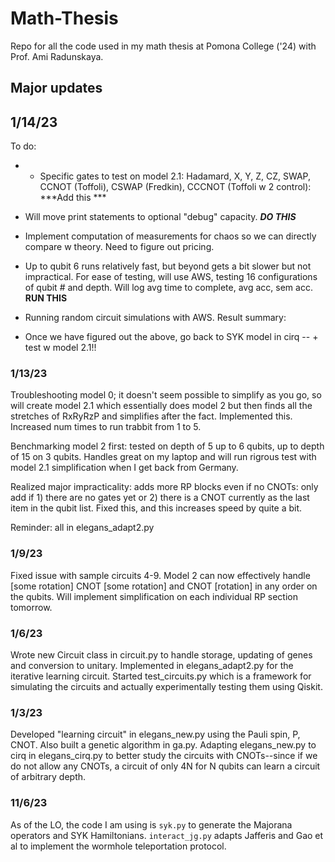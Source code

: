 # Math-Thesis
Repo for all the code used in my math thesis at Pomona College ('24) with Prof. Ami Radunskaya.

## Major updates

## 1/14/23
To do:
* * Specific gates to test on model 2.1: Hadamard, X, Y, Z, CZ, SWAP, CCNOT (Toffoli), CSWAP (Fredkin), CCCNOT (Toffoli w 2 control): ***Add this ***

* Will move print statements to optional "debug" capacity. ***DO THIS***

* Implement computation of measurements for chaos so we can directly compare w theory. Need to figure out pricing.

* Up to qubit 6 runs relatively fast, but beyond gets a bit slower but not impractical. For ease of testing, will use AWS, testing 16 configurations of qubit # and depth. Will log avg time to complete, avg acc, sem acc. **RUN THIS**

* Running random circuit simulations with AWS. Result summary:

* Once we have figured out the above, go back to SYK model in cirq -- + test w model 2.1!!

### 1/13/23
Troubleshooting model 0; it doesn't seem possible to simplify as you go, so will create model 2.1 which essentially does model 2 but then finds all the stretches of RxRyRzP and simplifies after the fact. Implemented this. Increased num times to run trabbit from 1 to 5.

Benchmarking model 2 first: tested on depth of 5 up to 6 qubits, up to depth of 15 on 3 qubits. Handles great on my laptop and will run rigrous test with model 2.1 simplification when I get back from Germany. 

Realized major impracticality: adds more RP blocks even if no CNOTs: only add if 1) there are no gates yet or 2) there is a CNOT currently as the last item in the qubit list. Fixed this, and this increases speed by quite a bit.

Reminder: all in elegans_adapt2.py

### 1/9/23
Fixed issue with sample circuits 4-9. Model 2 can now effectively handle [some rotation] CNOT [some rotation] and CNOT [rotation] in any order on the qubits. Will implement simplification on each individual RP section tomorrow.
 

### 1/6/23
Wrote new Circuit class in circuit.py to handle storage, updating of genes and conversion to unitary. Implemented in elegans_adapt2.py for the iterative learning circuit. Started test_circuits.py which is a framework for simulating the circuits and actually experimentally testing them using Qiskit.

### 1/3/23
Developed "learning circuit" in elegans_new.py using the Pauli spin, P, CNOT. Also built a genetic algorithm in ga.py. Adapting elegans_new.py to cirq in elegans_cirq.py to better study the circuits with CNOTs--since if we do not allow any CNOTs, a circuit of only 4N for N qubits can learn a circuit of arbitrary depth.


### 11/6/23
As of the LO, the code I am using is ```syk.py``` to generate the Majorana operators and SYK Hamiltonians. ```interact_jg.py``` adapts Jafferis and Gao et al to implement the wormhole teleportation protocol. 
